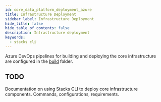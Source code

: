 ```yaml
---
id: core_data_platform_deployment_azure
title: Infrastructure Deployment
sidebar_label: Infrastructure Deployment
hide_title: false
hide_table_of_contents: false
description: Infrastructure deployment
keywords:
  - stacks cli
---
```


Azure DevOps pipelines for building and deploying the core infrastructure are configured in the
[build](https://github.com/amido/stacks-azure-data/tree/main/build) folder.

## TODO

Documentation on using Stacks CLI to deploy core infrastructure components.
Commands, configurations, requirements.
